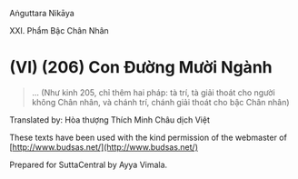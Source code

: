  

Aṅguttara Nikāya

XXI. Phẩm Bậc Chân Nhân

# (VI) (206) Con Ðường Mười Ngành

> ... (Như kinh 205, chỉ thêm hai pháp: tà trí, tà giải thoát cho người không Chân nhân, và chánh trí, chánh giải thoát cho bậc Chân nhân)

Translated by: Hòa thượng Thích Minh Châu dịch Việt

These texts have been used with the kind permission of the webmaster of [http://www.budsas.net/](http://www.budsas.net/)

Prepared for SuttaCentral by Ayya Vimala.